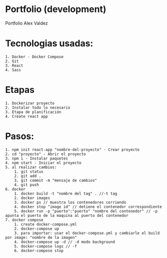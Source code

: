 # Portfolio (development)

Portfolio Alex Valdez 

# Tecnologias usadas: 
    1. Docker - Docker Compose
    2. Git
    3. React
    4. Sass

# Etapas   
    1. Dockerizar proyecto
    2. Instalar todo lo necesario
    3. Etapa de planificación
    4. Create react app


# Pasos:

    1. npm init react-app "nombre-del-proyecto" - Crear proyecto
    2. cd "proyecto" - Abrir el proyecto
    3. npm i - Instalar paquetes
    4. npm start - Iniciar el proyecto
    5. al realizar cambios:
        1. git status
        2. git add .
        3. git commit -m "mensaje de cambios"
        4. git push
    6. docker
        1. docker build -t "nombre del tag" . //-t tag
        2. docker images
        3. docker ps // muestra los contenedores corriendo
        4. docker stop "image id" // detiene el contenedor correspondiente
        5. docker run -p "puerto":"puerto" "nombre del contenedor" // -p apunta el puerto de la maquina al puerto del contenedor
    7. docker compose
        1. create docker-compose.yml
        2. docker-compose up 
        3. para importar: usar el docker-compose.yml y cambiarle el build por image: "nombre de la imagen"
        4. docker-compose up -d // -d modo background
        5. docker-compose logs // -f
        6. docker-compose stop